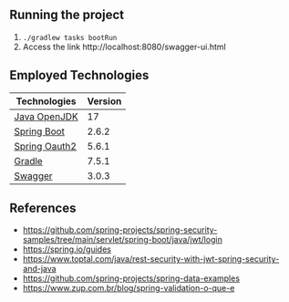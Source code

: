 ## Running the project
1. `./gradlew tasks bootRun`
2. Access the link http://localhost:8080/swagger-ui.html


## Employed Technologies
 
| Technologies  | Version                                |
| -------------- | ---------------------------------------------------------------------- |
| [Java OpenJDK](https://jdk.java.net/17/) | 17                                                         |
| [Spring Boot](https://spring.io/projects/spring-boot)  | 2.6.2 |
| [Spring Oauth2](https://www.baeldung.com/spring-security-oauth-resource-server)  | 5.6.1|
| [Gradle](https://gradle.org)  | 7.5.1 |
| [Swagger](https://swagger.io)   | 3.0.3 |


## References
- https://github.com/spring-projects/spring-security-samples/tree/main/servlet/spring-boot/java/jwt/login
- https://spring.io/guides
- https://www.toptal.com/java/rest-security-with-jwt-spring-security-and-java
- https://github.com/spring-projects/spring-data-examples
- https://www.zup.com.br/blog/spring-validation-o-que-e
